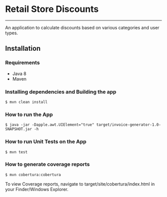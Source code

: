 # Retail Store Discounts
------------

An application to calculate discounts based on various categories and user types.

## Installation

### Requirements
* Java 8
* Maven

### Installing dependencies and Building the app
```
$ mvn clean install 
```

### How to run the App
```
$ java -jar -Dapple.awt.UIElement="true" target/invoice-generator-1.0-SNAPSHOT.jar -h
```

### How to run Unit Tests on the App
```
$ mvn test
```

### How to generate coverage reports
```
$ mvn cobertura:cobertura
```
To view Coverage reports, navigate to target/site/cobertura/index.html in your Finder/Windows Explorer. 
